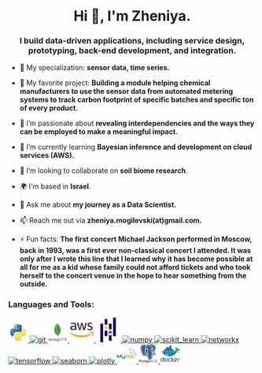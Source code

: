<h1 align="center">Hi 👋, I'm Zheniya.</h1>
<h3 align="center">I build data-driven applications, including service design, prototyping, back-end development, and integration.</h3>

- 📐 My specialization: **sensor data, time series.**

- 💎 My favorite project: **Building a module helping chemical manufacturers to use the sensor data from automated metering systems to track carbon footprint of specific batches and specific ton of every product.** 

- 🔭 I’m passionate about **revealing interdependencies and the ways they can be employed to make a meaningful impact.**

- 🌱 I’m currently learning **Bayesian inference and development on cloud services (AWS).**

- 👯 I’m looking to collaborate on **soil biome research**.

- 🌍 I'm based in **Israel**.

- 💬 Ask me about **my journey as a Data Scientist.**

- 📫 Reach me out via **zheniya.mogilevski(at)gmail.com.**

- ⚡ Fun facts: **The first concert Michael Jackson performed in Moscow, back in 1993, was a first ever non-classical concert I attended. It was only after I wrote this line that I learned why it has become possible at all for me as a kid whose family could not afford tickets and who took herself to the concert venue in the hope to hear something from the outside.**

<h3 align="left">Languages and Tools:</h3>
<p align="left"> <a href="https://www.python.org" target="_blank" rel="noreferrer"> <img src="https://raw.githubusercontent.com/devicons/devicon/master/icons/python/python-original.svg" alt="python" width="40" height="40"/> </a> <a href="https://git-scm.com/" target="_blank" rel="noreferrer"> <img src="https://www.vectorlogo.zone/logos/git-scm/git-scm-icon.svg" alt="git" width="40" height="40"/> </a> <a href="https://www.mongodb.com/" target="_blank" rel="noreferrer"> <img src="https://raw.githubusercontent.com/devicons/devicon/master/icons/mongodb/mongodb-original-wordmark.svg" alt="mongodb" width="40" height="40"/> </a> <a href="https://aws.amazon.com" target="_blank" rel="noreferrer"> <img src="https://raw.githubusercontent.com/devicons/devicon/master/icons/amazonwebservices/amazonwebservices-original-wordmark.svg" alt="aws" width="50" height="50"/> <a href="https://pandas.pydata.org/" target="_blank" rel="noreferrer"> <img src="https://raw.githubusercontent.com/devicons/devicon/2ae2a900d2f041da66e950e4d48052658d850630/icons/pandas/pandas-original.svg" alt="pandas" width="50" height="50"/> <a href="https://numpy.org" target="_blank" rel="noreferrer"> <img src="https://numfocus.org/wp-content/uploads/2017/10/Numpypng.png" alt="numpy" width="70" height="60"/> <a href="https://scikit-learn.org/" target="_blank" rel="noreferrer"> <img src="https://upload.wikimedia.org/wikipedia/commons/0/05/Scikit_learn_logo_small.svg" alt="scikit_learn" width="40" height="40"/> <a href="https://networkx.org" target="_blank" rel="noreferrer"> <img src="https://numfocus.org/wp-content/uploads/2021/03/NetworkX.png" alt="networkx" width="50" height="50"/> </a> </a> <a href="https://www.tensorflow.org" target="_blank" rel="noreferrer"> <img src="https://www.vectorlogo.zone/logos/tensorflow/tensorflow-icon.svg" alt="tensorflow" width="40" height="40"/> </a> <a href="https://seaborn.pydata.org/" target="_blank" rel="noreferrer"> <img src="https://seaborn.pydata.org/_images/logo-mark-lightbg.svg" alt="seaborn" width="40" height="40"/> </a> </a> <a href="https://plotly.com/python/" target="_blank" rel="noreferrer"> <img src="https://archive.org/download/github.com-plotly-dash_-_2019-11-01_19-17-12/cover.jpg" alt="plotly" width="40" height="40"/> </a> <a href="https://www.mysql.com/" target="_blank" rel="noreferrer"> <img src="https://raw.githubusercontent.com/devicons/devicon/master/icons/mysql/mysql-original-wordmark.svg" alt="mysql" width="40" height="40"/> </a> <a href="https://www.postgresql.org" target="_blank" rel="noreferrer"> <img src="https://raw.githubusercontent.com/devicons/devicon/master/icons/postgresql/postgresql-original-wordmark.svg" alt="postgresql" width="40" height="40"/> </a> <a href="https://www.docker.com/" target="_blank" rel="noreferrer"> <img src="https://raw.githubusercontent.com/devicons/devicon/master/icons/docker/docker-original-wordmark.svg" alt="docker" width="40" height="40"/> </a>

